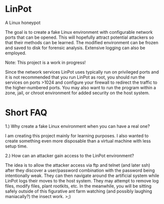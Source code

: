 LinPot
======

A Linux honeypot

The goal is to create a fake Linux environment with configurable network ports that can be opened.
This will hopefully attract potential attackers so that their methods can be learned. The modified
environment can be frozen and saved to disk for forensic analysis. Extensive logging can also be
employed.

Note: This project is a work in progress!

Since the network services LinPot uses typically run on privileged ports and it is not recommended
that you run LinPot as root, you should run the services on ports >1024 and configure your firewall
to redirect the traffic to the higher-numbered ports. You may also want to run the program within
a zone, jail, or chroot environment for added security on the host system.

Short FAQ
=========

1.) Why create a fake Linux environment when you can have a real one?

I am creating this project mainly for learning purposes. I also wanted to create something even
more disposable than a virtual machine with less setup time.

2.) How can an attacker gain access to the LinPot environment?

The idea is to allow the attacker access via ftp and telnet (and later ssh) after they discover a
user/password combination with the password being intentionally weak. They can then navigate around
the artificial system while LinPot logs their moves to the host system. They may attempt to remove
log files, modify files, plant rootkits, etc. In the meanwhile, you will be sitting safely outside
of this figurative ant farm watching (and possibly laughing maniacally?) the insect work. >;)
